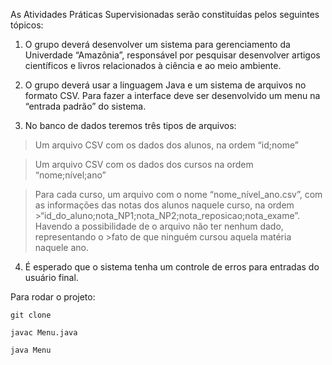 As Atividades Práticas Supervisionadas serão constituídas pelos seguintes tópicos:

1)	O grupo deverá desenvolver um sistema para gerenciamento da Univerdade “Amazônia”, responsável por pesquisar desenvolver artigos científicos e livros relacionados à ciência e ao meio ambiente.


2)	O grupo deverá usar a linguagem Java e um sistema de arquivos no formato CSV. Para fazer a interface deve ser desenvolvido um menu na “entrada padrão” do sistema.


3)	No banco de dados teremos três tipos de arquivos:

>Um arquivo CSV com os dados dos alunos, na ordem “id;nome”

>Um arquivo CSV com os dados dos cursos na ordem “nome;nível;ano”

>Para cada curso, um arquivo com o nome “nome_nível_ano.csv”, com as informações das notas dos alunos naquele curso, na ordem >“id_do_aluno;nota_NP1;nota_NP2;nota_reposicao;nota_exame”. Havendo a possibilidade de o arquivo não ter nenhum dado, representando o >fato de que ninguém cursou aquela matéria naquele ano.


4)	É esperado que o sistema tenha um controle de erros para entradas do usuário final.


Para rodar o projeto:

`git clone`

`javac Menu.java`

`java Menu`
